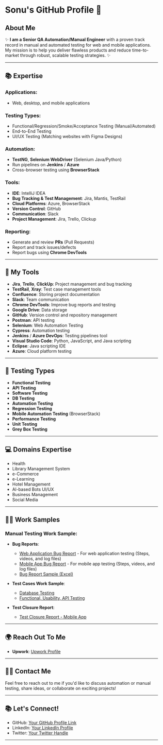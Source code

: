 # Sonu's GitHub Profile 👋

## About Me

✨ **I am a Senior QA Automation/Manual Engineer** with a proven track record in manual and automated testing for web and mobile applications. My mission is to help you deliver flawless products and reduce time-to-market through robust, scalable testing strategies. ✨

---

## 📚 Expertise

### **Applications**:
- Web, desktop, and mobile applications

### **Testing Types**:
- Functional/Regression/Smoke/Acceptance Testing (Manual/Automated)
- End-to-End Testing
- UI/UX Testing (Matching websites with Figma Designs)
  
### **Automation**:
- **TestNG**, **Selenium WebDriver** (Selenium Java/Python)
- Run pipelines on **Jenkins** / **Azure**
- Cross-browser testing using **BrowserStack**

### **Tools**:
- **IDE**: IntelliJ IDEA
- **Bug Tracking & Test Management**: Jira, Mantis, TestRail
- **Cloud Platforms**: Azure, BrowserStack
- **Version Control**: GitHub
- **Communication**: Slack
- **Project Management**: Jira, Trello, Clickup

### **Reporting**:
- Generate and review **PRs** (Pull Requests)
- Report and track issues/defects
- Report bugs using **Chrome DevTools**
  
---

## 🔧 My Tools

- **Jira**, **Trello**, **ClickUp**: Project management and bug tracking
- **TestRail**, **Xray**: Test case management tools
- **Confluence**: Storing project documentation
- **Slack**: Team communication
- **Chrome DevTools**: Improve bug reports and testing
- **Google Drive**: Data storage
- **GitHub**: Version control and repository management
- **Postman**: API testing
- **Selenium**: Web Automation Testing
- **Cypress**: Automation testing
- **Jenkins** / **Azure DevOps**: Testing pipelines tool
- **Visual Studio Code**: Python, JavaScript, and Java scripting
- **Eclipse**: Java scripting IDE
- **Azure**: Cloud platform testing

---

## 🧪 Testing Types

- **Functional Testing**
- **API Testing**
- **Software Testing**
- **DB Testing**
- **Automation Testing**
- **Regression Testing**
- **Mobile Automation Testing** (BrowserStack)
- **Performance Testing**
- **Unit Testing**
- **Grey Box Testing**

---

## 💻 Domains Expertise

- Health
- Library Management System
- e-Commerce
- e-Learning
- Hotel Management
- AI-based Bots UI/UX
- Business Management
- Social Media

---

## 🧑‍💻 Work Samples

### **Manual Testing Work Sample**:
- **Bug Reports**:
  - [Web Application Bug Report](#) - For web application testing (Steps, videos, and log files)
  - [Mobile App Bug Report](#) - For mobile app testing (Steps, videos, and log files)
  - [Bug Report Sample (Excel)](#)
  
- **Test Cases Work Sample**:
  - [Database Testing](#)
  - [Functional, Usability, API Testing](#)

- **Test Closure Report**:
  - [Test Closure Report - Mobile App](#)

---

## 🌍 Reach Out To Me

- **Upwork**: [Upwork Profile](#)

---

## 🧑‍💻 Contact Me

Feel free to reach out to me if you'd like to discuss automation or manual testing, share ideas, or collaborate on exciting projects! 

---

## 📚 Let's Connect!
- GitHub: [Your GitHub Profile Link](#)
- LinkedIn: [Your LinkedIn Profile](#)
- Twitter: [Your Twitter Handle](#)

---

